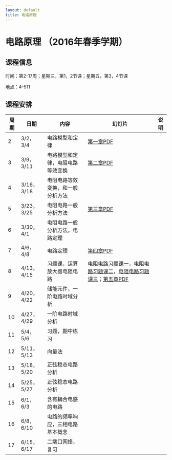 ```yaml
---
layout: default
title: 电路原理
---
```


电路原理 （2016年春季学期）
===========================

课程信息
--------

时间：第2-17周；星期三，第1，2节课；星期五，第3，4节课

地点：4-511

课程安排
--------

| 周期 | 日期       | 内容                             | 幻灯片                                                                                                                                                | 说明 |
|------|------------|----------------------------------|-------------------------------------------------------------------------------------------------------------------------------------------------------|------|
| 2    | 3/2，3/4   | 电路模型和定律                   | [第一章PDF](第一章.pdf)                                                                                                                               |      |
| 3    | 3/9，3/11  | 电路模型和定律，电阻电路等效变换 | [第二章PDF](第二章.pdf)                                                                                                                               |      |
| 4    | 3/16，3/18 | 电阻电路等效变换，和一般分析方法 |                                                                                                                                                       |      |
| 5    | 3/23，3/25 | 电阻电路一般分析方法             | [第三章PDF](第三章.pdf)                                                                                                                               |      |
| 6    | 3/30，4/1  | 电阻电路一般分析方法，电路定理   |                                                                                                                                                       |      |
| 7    | 4/6，4/8   | 电路定理                         | [第四章PDF](第四章.pdf)                                                                                                                               |      |
| 8    | 4/13，4/15 | 习题课，运算放大器电阻电路       | [电阻电路习题课一](电阻电路习题课一.pdf)，[电阻电路习题课二](电阻电路习题课二.pdf)，[电阻电路习题课三](电阻电路习题课三.pdf)；[第五章PDF](第五章.pdf) |      |
| 9    | 4/20，4/22 | 储能元件，一阶电路时域分析       |                                                                                                                                                       |      |
| 10   | 4/27，4/29 | 一阶电路时域分析                 |                                                                                                                                                       |      |
| 11   | 5/4，5/6   | 习题，期中练习                   |                                                                                                                                                       |      |
| 12   | 5/11，5/13 | 向量法                           |                                                                                                                                                       |      |
| 13   | 5/18，5/20 | 正弦稳态电路分析                 |                                                                                                                                                       |      |
| 14   | 5/25，5/27 | 正弦稳态电路分析                 |                                                                                                                                                       |      |
| 15   | 6/1，6/3   | 含有耦合电感的电路               |                                                                                                                                                       |      |
| 16   | 6/8，6/10  | 电路的频率响应，三相电路基本概念 |                                                                                                                                                       |      |
| 17   | 6/15，6/17 | 二端口网络，复习                 |                                                                                                                                                       |      |

 

 
